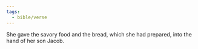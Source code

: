 ```yaml
---
tags:
  - bible/verse
---
```

She gave the savory food and the bread, which she had prepared, into the hand of her son Jacob.